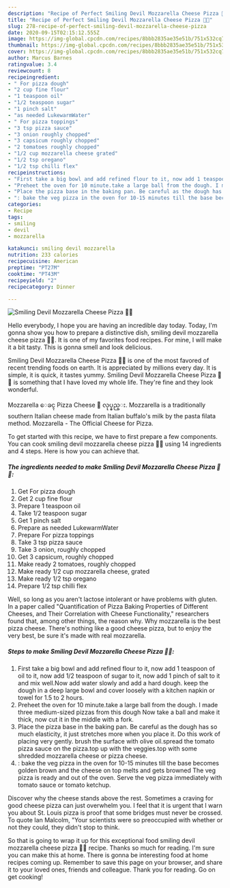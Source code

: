 ```yaml
---
description: "Recipe of Perfect Smiling Devil Mozzarella Cheese Pizza 🍕😈"
title: "Recipe of Perfect Smiling Devil Mozzarella Cheese Pizza 🍕😈"
slug: 278-recipe-of-perfect-smiling-devil-mozzarella-cheese-pizza
date: 2020-09-15T02:15:12.555Z
image: https://img-global.cpcdn.com/recipes/8bbb2835ae35e51b/751x532cq70/smiling-devil-mozzarella-cheese-pizza-🍕😈-recipe-main-photo.jpg
thumbnail: https://img-global.cpcdn.com/recipes/8bbb2835ae35e51b/751x532cq70/smiling-devil-mozzarella-cheese-pizza-🍕😈-recipe-main-photo.jpg
cover: https://img-global.cpcdn.com/recipes/8bbb2835ae35e51b/751x532cq70/smiling-devil-mozzarella-cheese-pizza-🍕😈-recipe-main-photo.jpg
author: Marcus Barnes
ratingvalue: 3.4
reviewcount: 8
recipeingredient:
- " For pizza dough"
- "2 cup fine flour"
- "1 teaspoon oil"
- "1/2 teaspoon sugar"
- "1 pinch salt"
- "as needed LukewarmWater"
- " For pizza toppings"
- "3 tsp pizza sauce"
- "3 onion roughly chopped"
- "3 capsicum roughly chopped"
- "2 tomatoes roughly chopped"
- "1/2 cup mozzarella cheese grated"
- "1/2 tsp oregano"
- "1/2 tsp chilli flex"
recipeinstructions:
- "First take a big bowl and add refined flour to it, now add 1 teaspoon of oil to it, now add 1/2 teaspoon of sugar to it, now add 1 pinch of salt to it and mix well.Now add water slowly and add a hard dough. keep the dough in a deep large bowl and cover loosely with a kitchen napkin or towel for 1.5 to 2 hours."
- "Preheet the oven for 10 minute.take a large ball from the dough. I made three medium-sized pizzas from this dough Now take a ball and make it thick, now cut it in the middle with a fork."
- "Place the pizza base in the baking pan. Be careful as the dough has so much elasticity, it just stretches more when you place it. Do this work of placing very gently. brush the surface with olive oil.spread the tomato pizza sauce on the pizza.top up with the veggies.top with some shredded mozzarella cheese or pizza cheese."
- ": bake the veg pizza in the oven for 10-15 minutes till the base becomes golden brown and the cheese on top melts and gets browned The veg pizza is ready and out of the oven. Serve the veg pizza immediately with tomato sauce or tomato ketchup."
categories:
- Recipe
tags:
- smiling
- devil
- mozzarella

katakunci: smiling devil mozzarella 
nutrition: 233 calories
recipecuisine: American
preptime: "PT27M"
cooktime: "PT43M"
recipeyield: "2"
recipecategory: Dinner

---
```



![Smiling Devil Mozzarella Cheese Pizza 🍕😈](https://img-global.cpcdn.com/recipes/8bbb2835ae35e51b/751x532cq70/smiling-devil-mozzarella-cheese-pizza-🍕😈-recipe-main-photo.jpg)

Hello everybody, I hope you are having an incredible day today. Today, I'm gonna show you how to prepare a distinctive dish, smiling devil mozzarella cheese pizza 🍕😈. It is one of my favorites food recipes. For mine, I will make it a bit tasty. This is gonna smell and look delicious.

Smiling Devil Mozzarella Cheese Pizza 🍕😈 is one of the most favored of recent trending foods on earth. It is appreciated by millions every day. It is simple, it is quick, it tastes yummy. Smiling Devil Mozzarella Cheese Pizza 🍕😈 is something that I have loved my whole life. They're fine and they look wonderful.

Mozzarella ေခၚ Pizza Cheese 🧀 လုပ္နည္း. Mozzarella is a traditionally southern Italian cheese made from Italian buffalo&#39;s milk by the pasta filata method. Mozzarella - The Official Cheese for Pizza.


To get started with this recipe, we have to first prepare a few components. You can cook smiling devil mozzarella cheese pizza 🍕😈 using 14 ingredients and 4 steps. Here is how you can achieve that.

<!--inarticleads1-->

##### The ingredients needed to make Smiling Devil Mozzarella Cheese Pizza 🍕😈:

1. Get  For pizza dough
1. Get 2 cup fine flour
1. Prepare 1 teaspoon oil
1. Take 1/2 teaspoon sugar
1. Get 1 pinch salt
1. Prepare as needed LukewarmWater
1. Prepare  For pizza toppings
1. Take 3 tsp pizza sauce
1. Take 3 onion, roughly chopped
1. Get 3 capsicum, roughly chopped
1. Make ready 2 tomatoes, roughly chopped
1. Make ready 1/2 cup mozzarella cheese, grated
1. Make ready 1/2 tsp oregano
1. Prepare 1/2 tsp chilli flex


Well, so long as you aren&#39;t lactose intolerant or have problems with gluten. In a paper called &#34;Quantification of Pizza Baking Properties of Different Cheeses, and Their Correlation with Cheese Functionality,&#34; researchers found that, among other things, the reason why. Why mozzarella is the best pizza cheese. There&#39;s nothing like a good cheese pizza, but to enjoy the very best, be sure it&#39;s made with real mozzarella. 

<!--inarticleads2-->

##### Steps to make Smiling Devil Mozzarella Cheese Pizza 🍕😈:

1. First take a big bowl and add refined flour to it, now add 1 teaspoon of oil to it, now add 1/2 teaspoon of sugar to it, now add 1 pinch of salt to it and mix well.Now add water slowly and add a hard dough. keep the dough in a deep large bowl and cover loosely with a kitchen napkin or towel for 1.5 to 2 hours.
1. Preheet the oven for 10 minute.take a large ball from the dough. I made three medium-sized pizzas from this dough Now take a ball and make it thick, now cut it in the middle with a fork.
1. Place the pizza base in the baking pan. Be careful as the dough has so much elasticity, it just stretches more when you place it. Do this work of placing very gently. brush the surface with olive oil.spread the tomato pizza sauce on the pizza.top up with the veggies.top with some shredded mozzarella cheese or pizza cheese.
1. : bake the veg pizza in the oven for 10-15 minutes till the base becomes golden brown and the cheese on top melts and gets browned The veg pizza is ready and out of the oven. Serve the veg pizza immediately with tomato sauce or tomato ketchup.


Discover why the cheese stands above the rest. Sometimes a craving for good cheese pizza can just overwhelm you. I feel that it is urgent that I warn you about St. Louis pizza is proof that some bridges must never be crossed. To quote Ian Malcolm, &#34;Your scientists were so preoccupied with whether or not they could, they didn&#39;t stop to think. 

So that is going to wrap it up for this exceptional food smiling devil mozzarella cheese pizza 🍕😈 recipe. Thanks so much for reading. I'm sure you can make this at home. There is gonna be interesting food at home recipes coming up. Remember to save this page on your browser, and share it to your loved ones, friends and colleague. Thank you for reading. Go on get cooking!
